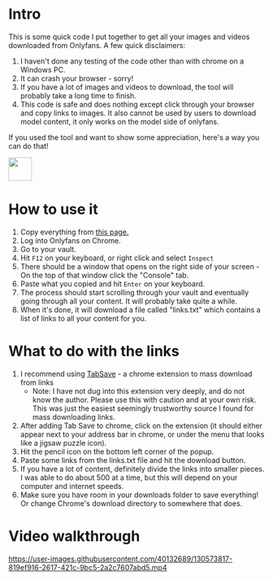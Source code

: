 # Intro
This is some quick code I put together to get all your images and videos downloaded from Onlyfans. A few quick disclaimers:
1. I haven't done any testing of the code other than with chrome on a Windows PC.
2. It can crash your browser - sorry!
3. If you have a lot of images and videos to download, the tool will probably take a long time to finish.
4. This code is safe and does nothing except click through your browser and copy links to images. It also cannot be used by users to download model content, it only works on the model side of onlyfans.

If you used the tool and want to show some appreciation, here's a way you can do that!

<a href='https://ko-fi.com/tiphelper' target='_blank'><img height='35' style='border:0px;height:46px;' src='https://az743702.vo.msecnd.net/cdn/kofi3.png?v=0' border='0' alt=''/></a>

# How to use it
1. Copy everything from [this page.](https://raw.githubusercontent.com/Mynamewasused/OFscraper/main/src/scraper.js)
2. Log into Onlyfans on Chrome.
3. Go to your vault.
4. Hit `F12` on your keyboard, or right click and select `Inspect`
5. There should be a window that opens on the right side of your screen - On the top of that window click the "Console" tab.
6. Paste what you copied and hit `Enter` on your keyboard.
7. The process should start scrolling through your vault and eventually going through all your content. It will probably take quite a while.
8. When it's done, it will download a file called "links.txt" which contains a list of links to all your content for you.

# What to do with the links
1. I recommend using [TabSave](https://chrome.google.com/webstore/detail/tab-save/lkngoeaeclaebmpkgapchgjdbaekacki?hl=en) - a chrome extension to mass download from links
    * Note: I have not dug into this extension very deeply, and do not know the author. Please use this with caution and at your own risk. This was just the easiest seemingly trustworthy source I found for mass downloading links.
2. After adding Tab Save to chrome, click on the extension (it should either appear next to your address bar in chrome, or under the menu that looks like a jigsaw puzzle icon).
3. Hit the pencil icon on the bottom left corner of the popup.
4. Paste some links from the links.txt file and hit the download button.
5. If you have a lot of content, definitely divide the links into smaller pieces. I was able to do about 500 at a time, but this will depend on your computer and internet speeds.
6. Make sure you have room in your downloads folder to save everything! Or change Chrome's download directory to somewhere that does.

# Video walkthrough
https://user-images.githubusercontent.com/40132689/130573817-819ef916-2617-421c-9bc5-2a2c7607abd5.mp4
